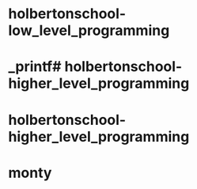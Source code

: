 # holbertonschool-low_level_programming
# _printf# holbertonschool-higher_level_programming
# holbertonschool-higher_level_programming
# monty
